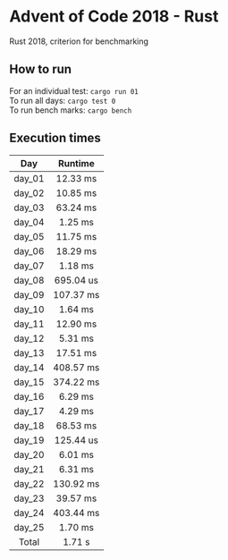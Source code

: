 # Advent of Code 2018 - Rust

Rust 2018, criterion for benchmarking

## How to run
For an individual test: `cargo run 01`  
To run all days: `cargo test 0`  
To run bench marks: `cargo bench`  

## Execution times

| Day     | Runtime    |
| :-----: | :--------: |
| day_01  |  12.33 ms  |
| day_02  |  10.85 ms  |
| day_03  |  63.24 ms  |
| day_04  |   1.25 ms  |
| day_05  |  11.75 ms  |
| day_06  |  18.29 ms  |
| day_07  |   1.18 ms  |
| day_08  | 695.04 us  |
| day_09  | 107.37 ms  |
| day_10  |   1.64 ms  |
| day_11  |  12.90 ms  |
| day_12  |   5.31 ms  |
| day_13  |  17.51 ms  |
| day_14  | 408.57 ms  |
| day_15  | 374.22 ms  |
| day_16  |   6.29 ms  |
| day_17  |   4.29 ms  |
| day_18  |  68.53 ms  |
| day_19  | 125.44 us  |
| day_20  |   6.01 ms  |
| day_21  |   6.31 ms  |
| day_22  | 130.92 ms  |
| day_23  |  39.57 ms  |
| day_24  | 403.44 ms  |
| day_25  |   1.70 ms  |
| Total   |   1.71  s  |